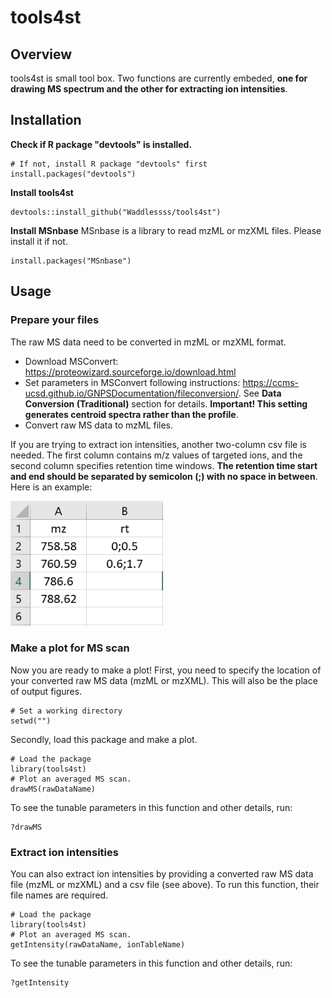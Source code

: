 # tools4st

## Overview

tools4st is small tool box. Two functions are currently embeded, **one for drawing MS spectrum and the other for extracting ion intensities**.

## Installation

**Check if R package "devtools" is installed.**
```
# If not, install R package "devtools" first
install.packages("devtools")
```

**Install tools4st**
```
devtools::install_github("Waddlessss/tools4st")
```

**Install MSnbase**
MSnbase is a library to read mzML or mzXML files. Please install it if not.
```
install.packages("MSnbase")
```

## Usage

### Prepare your files

The raw MS data need to be converted in mzML or mzXML format.
- Download MSConvert: https://proteowizard.sourceforge.io/download.html
- Set parameters in MSConvert following instructions: https://ccms-ucsd.github.io/GNPSDocumentation/fileconversion/. See **Data Conversion (Traditional)** section for details. **Important! This setting generates centroid spectra rather than the profile**.
- Convert raw MS data to mzML files.

If you are trying to extract ion intensities, another two-column csv file is needed. The first column contains m/z values of targeted ions, and the second column specifies retention time windows. **The retention time start and end should be separated by semicolon (;) with no space in between**. Here is an example:

<img src='man/figures/ionTableExample.png' align="mid" height="200"/>  

### Make a plot for MS scan
Now you are ready to make a plot! First, you need to specify the location of your converted raw MS data (mzML or mzXML). This will also be the place of output figures.
```
# Set a working directory
setwd("")
```

Secondly, load this package and make a plot.
```
# Load the package
library(tools4st)
# Plot an averaged MS scan.
drawMS(rawDataName)
```

To see the tunable parameters in this function and other details, run:
```
?drawMS
```

### Extract ion intensities
You can also extract ion intensities by providing a converted raw MS data file (mzML or mzXML) and a csv file (see above). To run this function, their file names are required.
```
# Load the package
library(tools4st)
# Plot an averaged MS scan.
getIntensity(rawDataName, ionTableName)
```

To see the tunable parameters in this function and other details, run:
```
?getIntensity
```

